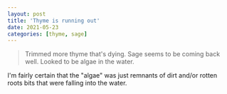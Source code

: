 ```yaml
---
layout: post
title: 'Thyme is running out'
date: 2021-05-23
categories: [thyme, sage]
---
```


> Trimmed more thyme that's dying. Sage seems to be coming back well. Looked to be algae in the water.

I'm fairly certain that the "algae" was just remnants of dirt and/or rotten roots bits that were falling into the water.
